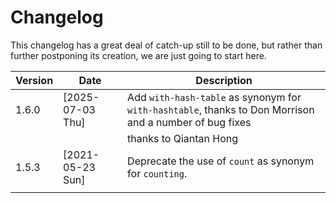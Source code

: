 # Changelog

This changelog has a great deal of catch-up still to be done, but rather than further postponing its creation, we are just going to start here.

| Version | Date             | Description                                                                                             |
|---------|------------------|---------------------------------------------------------------------------------------------------------|
| 1.6.0   | [2025-07-03 Thu] | Add `with-hash-table` as synonym for `with-hashtable`, thanks to Don Morrison and a number of bug fixes |
|         |                  | thanks to Qiantan Hong                                                                                       |
| 1.5.3   | [2021-05-23 Sun] | Deprecate the use of `count` as synonym for `counting`.                                                 |
|         |                  |                                                                                                         |
